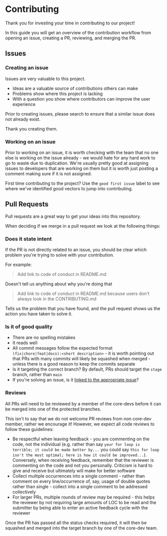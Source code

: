 # Contributing

Thank you for investing your time in contributing to our project! 

In this guide you will get an overview of the contribution workflow from opening an issue, creating a PR, reviewing, and merging the PR.

## Issues
### Creating an issue
Issues are very valuable to this project.

  - Ideas are a valuable source of contributions others can make
  - Problems show where this project is lacking
  - With a question you show where contributors can improve the user
    experience

Prior to creating issues, please search to ensure that a similar issue does not already exist.

Thank you creating them.

### Working on an issue
Prior to working on an issue, it is worth checking with the team that no one else is working on the issue already - we would hate for any hard work to go to waste due to duplication. We're usually pretty good at assigning issues to developers that are working on them but it is worth just posting a comment making sure if it is not assigned. 

First time contributing to the project? Use the `good first issue` label to see where we've identified good vectors to jump into contributing. 

## Pull Requests

Pull requests are a great way to get your ideas into this repository.

When deciding if we merge in a pull request we look at the following
things:

### Does it state intent

If the PR is not directly related to an issue, you should be clear which problem you're trying to solve with your contribution.

For example:

> Add link to code of conduct in README.md

Doesn't tell us anything about why you're doing that

> Add link to code of conduct in README.md because users don't always
> look in the CONTRIBUTING.md

Tells us the problem that you have found, and the pull request shows us
the action you have taken to solve it.

### Is it of good quality

  - There are no spelling mistakes
  - It reads well
  - All commit messages follow the expected format `(fix|chore|feat|docs):<short description>` - it is worth pointing out that PRs with many commits will likely be squashed when merged - unless there is a good reason to keep the commits separate
  - Is it targeting the correct branch? By default, PRs should target the `stage` branch, rather than `main`
  - If you're solving an issue, is it [linked to the appropriate issue](https://docs.github.com/en/issues/tracking-your-work-with-issues/linking-a-pull-request-to-an-issue)?

### Reviews
All PRs will need to be reviewed by a member of the core-devs before it can be merged into one of the protected branches. 

This isn't to say that we do not welcome PR reviews from non core-dev member, rather we encourage it! However, we expect all code reviews to follow these guidelines:

* Be respectful when leaving feedback - you are commenting on the code, not the individual (e.g. rather than say `your for loop is terrible; it could be made better by...` you could say `this for loop isn't the most optimal; here is how it could be improved...`). Conversely, when receiving feedback, remember that the reviewer is commenting on the code and not you personally. Criticism is hard to give and receive but ultimately will make for better software
* Collect multiple occurrences into a single comment - rather than comment on every line/occurrence of, say, usage of double quotes rather than single - collect into a single comment to be addressed collectively
* For larger PRs, multiple rounds of review may be required - this helps the reviewer by not requiring large amounts of LOC to be read and the submitter by being able to enter an active feedback cycle with the reviewer

Once the PR has passed all the status checks required, it will then be squashed and merged into the target branch by one of the core-dev team. 